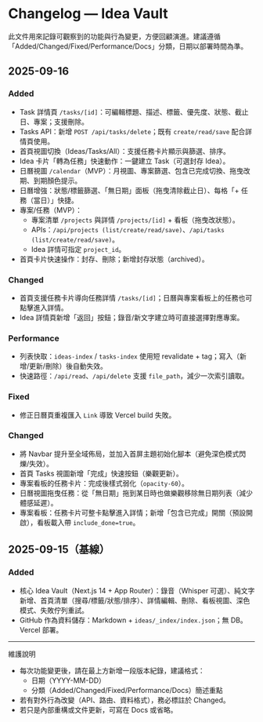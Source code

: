 # Changelog — Idea Vault

此文件用來記錄可觀察到的功能與行為變更，方便回顧演進。建議遵循「Added/Changed/Fixed/Performance/Docs」分類，日期以部署時間為準。

## 2025-09-16

### Added
- Task 詳情頁 `/tasks/[id]`：可編輯標題、描述、標籤、優先度、狀態、截止日、專案；支援刪除。
- Tasks API：新增 `POST /api/tasks/delete`；既有 `create/read/save` 配合詳情頁使用。
- 首頁視圖切換（Ideas/Tasks/All）：支援任務卡片顯示與篩選、排序。
- Idea 卡片「轉為任務」快速動作：一鍵建立 Task（可選封存 Idea）。
- 日曆視圖 `/calendar`（MVP）：月視圖、專案篩選、包含已完成切換、拖曳改期、到期顏色提示。
- 日曆增強：狀態/標籤篩選、「無日期」面板（拖曳清除截止日）、每格「+ 任務（當日）」快捷。
- 專案/任務（MVP）：
  - 專案清單 `/projects` 與詳情 `/projects/[id]` + 看板（拖曳改狀態）。
  - APIs：`/api/projects (list/create/read/save)`、`/api/tasks (list/create/read/save)`。
  - Idea 詳情可指定 `project_id`。
- 首頁卡片快速操作：封存、刪除；新增封存狀態（archived）。

### Changed
- 首頁支援任務卡片導向任務詳情 `/tasks/[id]`；日曆與專案看板上的任務也可點擊進入詳情。
- Idea 詳情頁新增「返回」按鈕；錄音/新文字建立時可直接選擇對應專案。

### Performance
- 列表快取：`ideas-index` / `tasks-index` 使用短 revalidate + tag；寫入（新增/更新/刪除）後自動失效。
- 快速路徑：`/api/read`、`/api/delete` 支援 `file_path`，減少一次索引讀取。

### Fixed
- 修正日曆頁重複匯入 `Link` 導致 Vercel build 失敗。

### Changed
- 將 Navbar 提升至全域佈局，並加入首屏主題初始化腳本（避免深色模式閃爍/失效）。
- 首頁 Tasks 視圖新增「完成」快速按鈕（樂觀更新）。
- 專案看板的任務卡片：完成後樣式弱化（`opacity-60`）。
- 日曆視圖拖曳任務：從「無日期」拖到某日時也做樂觀移除無日期列表（減少體感延遲）。
- 專案看板：任務卡片可整卡點擊進入詳情；新增「包含已完成」開關（預設開啟），看板載入帶 `include_done=true`。

## 2025-09-15（基線）

### Added
- 核心 Idea Vault（Next.js 14 + App Router）：錄音（Whisper 可選）、純文字新增、首頁清單（搜尋/標籤/狀態/排序）、詳情編輯、刪除、看板視圖、深色模式、失敗佇列重試。
- GitHub 作為資料儲存：Markdown + `ideas/_index/index.json`；無 DB。Vercel 部署。

---

維護說明
- 每次功能變更後，請在最上方新增一段版本紀錄，建議格式：
  - 日期（YYYY-MM-DD）
  - 分類（Added/Changed/Fixed/Performance/Docs）簡述重點
- 若有對外行為改變（API、路由、資料格式），務必標註於 Changed。
- 若只是內部重構或文件更新，可寫在 Docs 或省略。

